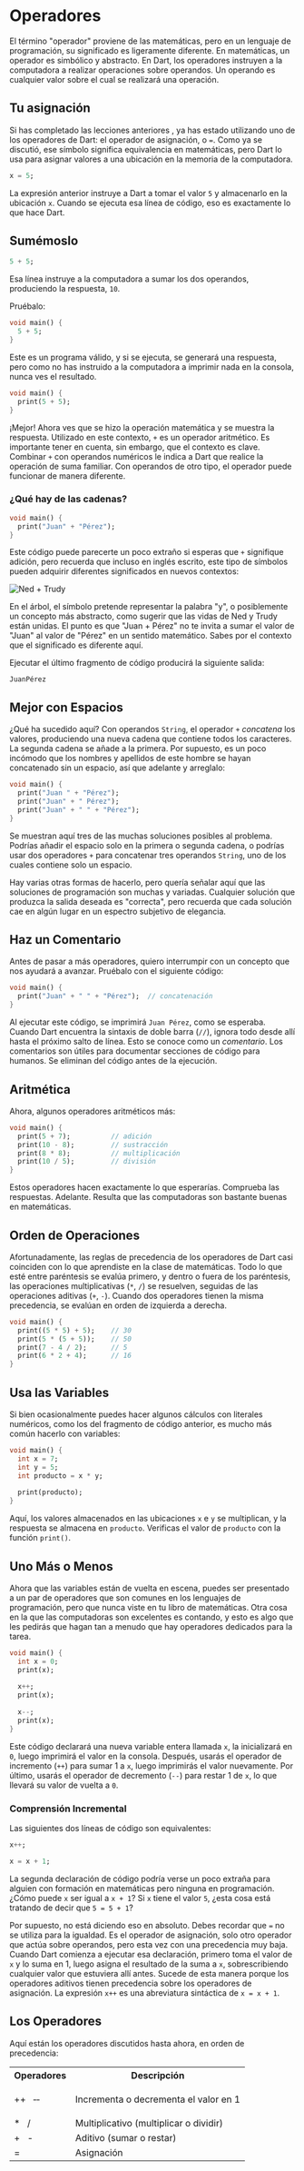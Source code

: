 # Operadores

El término "operador" proviene de las matemáticas, pero en un lenguaje de programación, su significado es ligeramente diferente. En matemáticas, un operador es simbólico y abstracto. En Dart, los operadores instruyen a la computadora a realizar operaciones sobre operandos. Un operando es cualquier valor sobre el cual se realizará una operación.

## Tu asignación
Si has completado las lecciones anteriores , ya has estado utilizando uno de los operadores de Dart: el operador de asignación, o `=`. Como ya se discutió, ese símbolo significa equivalencia en matemáticas, pero Dart lo usa para asignar valores a una ubicación en la memoria de la computadora.

```dart
x = 5;
```

La expresión anterior instruye a Dart a tomar el valor `5` y almacenarlo en la ubicación `x`. Cuando se ejecuta esa línea de código, eso es exactamente lo que hace Dart.

## Sumémoslo

```dart
5 + 5;
```

Esa línea instruye a la computadora a sumar los dos operandos, produciendo la respuesta, `10`.

Pruébalo:

```dart
void main() {
  5 + 5;
}
```

Este es un programa válido, y si se ejecuta, se generará una respuesta, pero como no has instruido a la computadora a imprimir nada en la consola, nunca ves el resultado.

```dart
void main() {
  print(5 + 5);
}
```

¡Mejor! Ahora ves que se hizo la operación matemática y se muestra la respuesta. Utilizado en este contexto, `+` es un operador aritmético. Es importante tener en cuenta, sin embargo, que el contexto es clave. Combinar `+` con operandos numéricos le indica a Dart que realice la operación de suma familiar. Con operandos de otro tipo, el operador puede funcionar de manera diferente.

### ¿Qué hay de las cadenas?

```dart
void main() {
  print("Juan" + "Pérez");
}
```

Este código puede parecerte un poco extraño si esperas que `+` signifique adición, pero recuerda que incluso en inglés escrito, este tipo de símbolos pueden adquirir diferentes significados en nuevos contextos:

![Ned + Trudy](https://i.imgur.com/kkPKfpe.png)

En el árbol, el símbolo pretende representar la palabra "y", o posiblemente un concepto más abstracto, como sugerir que las vidas de Ned y Trudy están unidas. El punto es que "Juan + Pérez" no te invita a sumar el valor de "Juan" al valor de "Pérez" en un sentido matemático. Sabes por el contexto que el significado es diferente aquí.

Ejecutar el último fragmento de código producirá la siguiente salida:

```
JuanPérez
```

## Mejor con Espacios
¿Qué ha sucedido aquí? Con operandos `String`, el operador `+` _concatena_ los valores, produciendo una nueva cadena que contiene todos los caracteres. La segunda cadena se añade a la primera. Por supuesto, es un poco incómodo que los nombres y apellidos de este hombre se hayan concatenado sin un espacio, así que adelante y arreglalo:

```dart
void main() {
  print("Juan " + "Pérez");
  print("Juan" + " Pérez");
  print("Juan" + " " + "Pérez");
}
```

Se muestran aquí tres de las muchas soluciones posibles al problema. Podrías añadir el espacio solo en la primera o segunda cadena, o podrías usar dos operadores `+` para concatenar tres operandos `String`, uno de los cuales contiene solo un espacio.

Hay varias otras formas de hacerlo, pero quería señalar aquí que las soluciones de programación son muchas y variadas. Cualquier solución que produzca la salida deseada es "correcta", pero recuerda que cada solución cae en algún lugar en un espectro subjetivo de elegancia.

## Haz un Comentario
Antes de pasar a más operadores, quiero interrumpir con un concepto que nos ayudará a avanzar. Pruébalo con el siguiente código:

```dart
void main() {
  print("Juan" + " " + "Pérez");  // concatenación
}
```

Al ejecutar este código, se imprimirá `Juan Pérez`, como se esperaba. Cuando Dart encuentra la sintaxis de doble barra (`//`), ignora todo desde allí hasta el próximo salto de línea. Esto se conoce como un _comentario_. Los comentarios son útiles para documentar secciones de código para humanos. Se eliminan del código antes de la ejecución.

## Aritmética
Ahora, algunos operadores aritméticos más:

```dart
void main() {
  print(5 + 7);          // adición
  print(10 - 8);         // sustracción
  print(8 * 8);          // multiplicación
  print(10 / 5);         // división
}
```

Estos operadores hacen exactamente lo que esperarías. Comprueba las respuestas. Adelante. Resulta que las computadoras son bastante buenas en matemáticas.

## Orden de Operaciones
Afortunadamente, las reglas de precedencia de los operadores de Dart casi coinciden con lo que aprendiste en la clase de matemáticas. Todo lo que esté entre paréntesis se evalúa primero, y dentro o fuera de los paréntesis, las operaciones multiplicativas (`*`, `/`) se resuelven, seguidas de las operaciones aditivas (`+`, `-`). Cuando dos operadores tienen la misma precedencia, se evalúan en orden de izquierda a derecha.

```dart
void main() {
  print((5 * 5) + 5);    // 30
  print(5 * (5 + 5));    // 50
  print(7 - 4 / 2);      // 5
  print(6 * 2 + 4);      // 16
}
```

## Usa las Variables
Si bien ocasionalmente puedes hacer algunos cálculos con literales numéricos, como los del fragmento de código anterior, es mucho más común hacerlo con variables:

```dart
void main() {
  int x = 7;
  int y = 5;
  int producto = x * y;
  
  print(producto);
}
```

Aquí, los valores almacenados en las ubicaciones `x` e `y` se multiplican, y la respuesta se almacena en `producto`. Verificas el valor de `producto` con la función `print()`.

## Uno Más o Menos
Ahora que las variables están de vuelta en escena, puedes ser presentado a un par de operadores que son comunes en los lenguajes de programación, pero que nunca viste en tu libro de matemáticas. Otra cosa en la que las computadoras son excelentes es contando, y esto es algo que les pedirás que hagan tan a menudo que hay operadores dedicados para la tarea.

```dart
void main() {
  int x = 0;
  print(x);
  
  x++;
  print(x);
  
  x--;
  print(x);
}
```

Este código declarará una nueva variable entera llamada `x`, la inicializará en `0`, luego imprimirá el valor en la consola. Después, usarás el operador de incremento (`++`) para sumar 1 a `x`, luego imprimirás el valor nuevamente. Por último, usarás el operador de decremento (`--`) para restar 1 de `x`, lo que llevará su valor de vuelta a `0`.

### Comprensión Incremental
Las siguientes dos líneas de código son equivalentes:

```dart
x++;

x = x + 1;
```

La segunda declaración de código podría verse un poco extraña para alguien con formación en matemáticas pero ninguna en programación. ¿Cómo puede `x` ser igual a `x + 1`? Si `x` tiene el valor `5`, ¿esta cosa está tratando de decir que `5 = 5 + 1`?

Por supuesto, no está diciendo eso en absoluto. Debes recordar que `=` no se utiliza para la igualdad. Es el operador de asignación, solo otro operador que actúa sobre operandos, pero esta vez con una precedencia muy baja. Cuando Dart comienza a ejecutar esa declaración, primero toma el valor de `x` y lo suma en 1, luego asigna el resultado de la suma a `x`, sobrescribiendo cualquier valor que estuviera allí antes. Sucede de esta manera porque los operadores aditivos tienen precedencia sobre los operadores de asignación. La expresión `x++` es una abreviatura sintáctica de `x = x + 1`.

## Los Operadores
Aquí están los operadores discutidos hasta ahora, en orden de precedencia:

<table>
  <tr>
    <th>Operadores</th>
    <th>Descripción</th>
  </tr>
  <tr>
    <td>++ &nbsp;&nbsp;&dash;&dash;</td>
    <td>

Incrementa o decrementa el valor en 1</td>
  </tr>
  <tr>
    <td>* &nbsp;&nbsp;/</td>
    <td>Multiplicativo (multiplicar o dividir)</td>
  </tr>
  <tr>
    <td>+ &nbsp;&nbsp;-</td>
    <td>Aditivo (sumar o restar)</td>
  </tr>
  <tr>
    <td>=</td>
    <td>Asignación</td>
  </tr>
</table>
